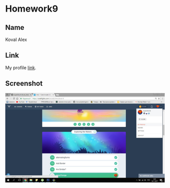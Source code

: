 # Homework9

## Name

Koval Alex


## Link

My profile [link](https://codefights.com/profile/supershurik/stats).


## Screenshot

![codefights](https://github.com/SuperShurik/homework-template/blob/feature-homework-9/screen.jpg)
